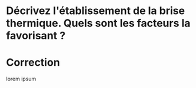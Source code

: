 # Décrivez l'établissement de la brise thermique. Quels sont les facteurs la favorisant ?

# Correction
lorem ipsum